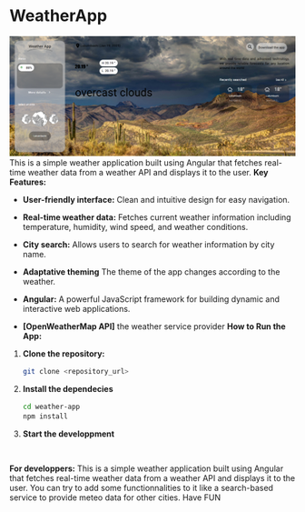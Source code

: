 # WeatherApp
![My Image](project-img.png)
This is a simple weather application built using Angular that fetches real-time weather data from a weather API and displays it to the user.
**Key Features:**

* **User-friendly interface:** Clean and intuitive design for easy navigation.
* **Real-time weather data:** Fetches current weather information including temperature, humidity, wind speed, and weather conditions.
* **City search:** Allows users to search for weather information by city name.
* **Adaptative theming** The theme of the app changes according to the weather.

* **Angular:** A powerful JavaScript framework for building dynamic and interactive web applications.
* **[OpenWeatherMap API]** the weather service provider
**How to Run the App:**
1. **Clone the repository:**
   ```bash
   git clone <repository_url>
2. **Install the dependecies**
    ```bash 
    cd weather-app
    npm install
3. **Start the developpment**
    ```ng serve


**For developpers:**
This is a simple weather application built using Angular that fetches real-time weather data from a weather API and displays it to the user. You can try to add some functionnalities to it like a search-based service to provide meteo data for other cities. Have FUN